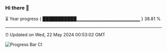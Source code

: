### Hi there 👋

⏳ Year progress { ███████████▁▁▁▁▁▁▁▁▁▁▁▁▁▁▁▁▁▁▁ } 38.81 %

---

⏰ Updated on Wed, 22 May 2024 00:53:02 GMT

![Progress Bar CI](https://github.com/liununu/liununu/workflows/Progress%20Bar%20CI/badge.svg)
